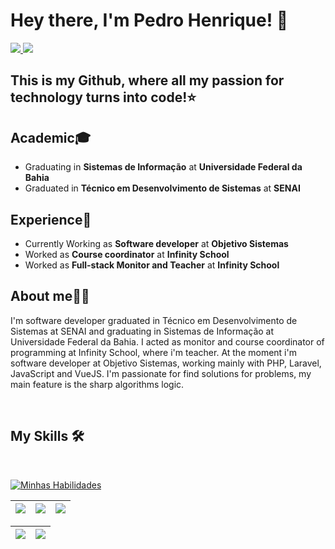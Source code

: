 <h1> Hey there, I'm Pedro Henrique! 👋</h1>

<div> 
     <a href = "mailto:pedro.ladeia02@gmail.com"><img src="https://img.shields.io/badge/Gmail-D14836?style=for-the-badge&logo=gmail&logoColor=white" target="_blank"</a>
     <a href="https://www.linkedin.com/in/pedro-ladeia/" target="_blank"><img src="https://img.shields.io/badge/-LinkedIn-%230077B5?style=for-the-badge&logo=linkedin&logoColor=white" target="_blank"></a>
 </div>
<h2 align="left">
  This is my Github, where all my passion for technology turns into code!⭐️
</h2>
<h2>Academic🎓</h2>
<ul> 
     <li>Graduating in <strong>Sistemas de Informação</strong> at <strong>Universidade Federal da Bahia</strong></li>
     <li>Graduated in <strong>Técnico em Desenvolvimento de Sistemas</strong> at <strong>SENAI</strong></li>
</ul>

<h2>Experience💼</h2>
<ul>
     <li>Currently Working as <strong>Software developer</strong> at <strong>Objetivo Sistemas</strong> </li>
     <li>Worked as <strong>Course coordinator</strong> at <strong>Infinity School</strong> </li>
     <li>Worked as <strong>Full-stack Monitor and Teacher</strong> at <strong>Infinity School</strong> </li>
</ul>

<h2>About me🙋‍♂️</h2> 
<p>I'm software developer graduated in Técnico em Desenvolvimento de Sistemas at SENAI and graduating in Sistemas de Informação at Universidade Federal da Bahia. I acted as monitor and course coordinator of programming at Infinity School, where i'm teacher. At the moment i'm software developer at Objetivo Sistemas, working mainly with PHP, Laravel, JavaScript and VueJS. I'm passionate for find solutions for problems, my main feature is the sharp algorithms logic.</p>
<br>

<h2>My Skills 🛠️</h2>
<br>
<div align="left">

[![Minhas Habilidades](https://skillicons.dev/icons?i=html,css,js,ts,php,laravel,bootstrap,tailwind,nodejs,react,next,vue,java,spring,python,mysql,postgresql)](https://skillicons.dev)

  </div>
  
  | ![](http://github-profile-summary-cards.vercel.app/api/cards/stats?username=pedro-ladeia&theme=nord_dark) | ![](http://github-profile-summary-cards.vercel.app/api/cards/repos-per-language?username=pedro-ladeia&hide=Html&theme=nord_dark) | ![](http://github-profile-summary-cards.vercel.app/api/cards/most-commit-language?username=pedro-ladeia&theme=nord_dark) |
| :-: | :-: | :-: |

| ![](http://github-profile-summary-cards.vercel.app/api/cards/profile-details?username=pedro-ladeia&theme=nord_dark) | ![](https://github-readme-streak-stats.herokuapp.com/?user=pedroladeia&hide_border=true&date_format=M%20j%5B%2C%20Y%5D&background=2D3742&stroke=2D3742&ring=6bbbca&fire=6bbbca&currStreakNum=fff&sideNums=6bbbca&currStreakLabel=6bbbca&sideLabels=fff&dates=fff) |
| :-: | :-: |
